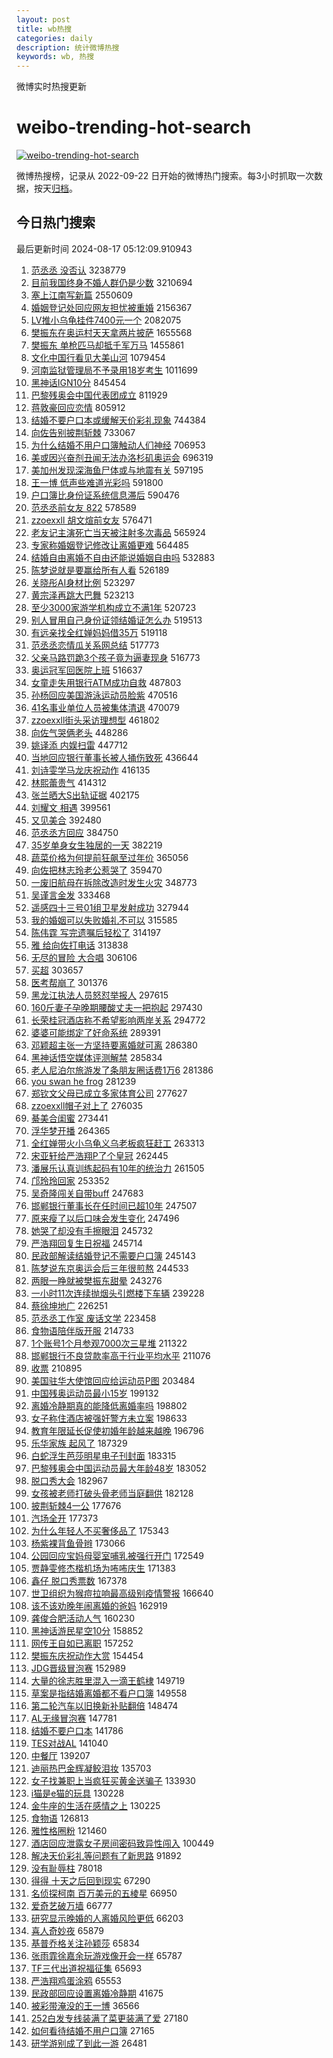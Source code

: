 ```yaml
---
layout: post
title: wb热搜
categories: daily
description: 统计微博热搜
keywords: wb, 热搜
---
```


微博实时热搜更新

# weibo-trending-hot-search

[![weibo-trending-hot-search](https://github.com/ameizi/weibo-trending-hot-search/actions/workflows/ci.yml/badge.svg)](https://github.com/ameizi/weibo-trending-hot-search/actions/workflows/ci.yml)

微博热搜榜，记录从 2022-09-22 日开始的微博热门搜索。每3小时抓取一次数据，按天[归档](./archives)。

## 今日热门搜索

<!-- BEGIN --> 
最后更新时间 2024-08-17 05:12:09.910943 
1. [范丞丞 没否认](https://s.weibo.com/weibo?q=%E8%8C%83%E4%B8%9E%E4%B8%9E%20%E6%B2%A1%E5%90%A6%E8%AE%A4&t=31&band_rank=1&Refer=top) 3238779
1. [目前我国终身不婚人群仍是少数](https://s.weibo.com/weibo?q=%23%E7%9B%AE%E5%89%8D%E6%88%91%E5%9B%BD%E7%BB%88%E8%BA%AB%E4%B8%8D%E5%A9%9A%E4%BA%BA%E7%BE%A4%E4%BB%8D%E6%98%AF%E5%B0%91%E6%95%B0%23&t=31&band_rank=2&Refer=top) 3210694
1. [塞上江南写新篇](https://s.weibo.com/weibo?q=%23%E5%A1%9E%E4%B8%8A%E6%B1%9F%E5%8D%97%E5%86%99%E6%96%B0%E7%AF%87%23&t=31&band_rank=3&Refer=top) 2550609
1. [婚姻登记处回应网友担忧被重婚](https://s.weibo.com/weibo?q=%23%E5%A9%9A%E5%A7%BB%E7%99%BB%E8%AE%B0%E5%A4%84%E5%9B%9E%E5%BA%94%E7%BD%91%E5%8F%8B%E6%8B%85%E5%BF%A7%E8%A2%AB%E9%87%8D%E5%A9%9A%23&t=31&band_rank=4&Refer=top) 2156367
1. [LV推小乌龟挂件7400元一个](https://s.weibo.com/weibo?q=%23LV%E6%8E%A8%E5%B0%8F%E4%B9%8C%E9%BE%9F%E6%8C%82%E4%BB%B67400%E5%85%83%E4%B8%80%E4%B8%AA%23&t=31&band_rank=1&Refer=top) 2082075
1. [樊振东在奥运村天天拿两片披萨](https://s.weibo.com/weibo?q=%23%E6%A8%8A%E6%8C%AF%E4%B8%9C%E5%9C%A8%E5%A5%A5%E8%BF%90%E6%9D%91%E5%A4%A9%E5%A4%A9%E6%8B%BF%E4%B8%A4%E7%89%87%E6%8A%AB%E8%90%A8%23&t=31&band_rank=2&Refer=top) 1655568
1. [樊振东 单枪匹马却抵千军万马](https://s.weibo.com/weibo?q=%E6%A8%8A%E6%8C%AF%E4%B8%9C%20%E5%8D%95%E6%9E%AA%E5%8C%B9%E9%A9%AC%E5%8D%B4%E6%8A%B5%E5%8D%83%E5%86%9B%E4%B8%87%E9%A9%AC&t=31&band_rank=5&Refer=top) 1455861
1. [文化中国行看见大美山河](https://s.weibo.com/weibo?q=%23%E6%96%87%E5%8C%96%E4%B8%AD%E5%9B%BD%E8%A1%8C%E7%9C%8B%E8%A7%81%E5%A4%A7%E7%BE%8E%E5%B1%B1%E6%B2%B3%23&t=31&band_rank=3&Refer=top) 1079454
1. [河南监狱管理局不予录用18岁考生](https://s.weibo.com/weibo?q=%23%E6%B2%B3%E5%8D%97%E7%9B%91%E7%8B%B1%E7%AE%A1%E7%90%86%E5%B1%80%E4%B8%8D%E4%BA%88%E5%BD%95%E7%94%A818%E5%B2%81%E8%80%83%E7%94%9F%23&t=31&band_rank=2&Refer=top) 1011699
1. [黑神话IGN10分](https://s.weibo.com/weibo?q=%23%E9%BB%91%E7%A5%9E%E8%AF%9DIGN10%E5%88%86%23&t=31&band_rank=4&Refer=top) 845454
1. [巴黎残奥会中国代表团成立](https://s.weibo.com/weibo?q=%23%E5%B7%B4%E9%BB%8E%E6%AE%8B%E5%A5%A5%E4%BC%9A%E4%B8%AD%E5%9B%BD%E4%BB%A3%E8%A1%A8%E5%9B%A2%E6%88%90%E7%AB%8B%23&t=31&band_rank=6&Refer=top) 811929
1. [蒋敦豪回应恋情](https://s.weibo.com/weibo?q=%23%E8%92%8B%E6%95%A6%E8%B1%AA%E5%9B%9E%E5%BA%94%E6%81%8B%E6%83%85%23&t=31&band_rank=7&Refer=top) 805912
1. [结婚不要户口本或缓解天价彩礼现象](https://s.weibo.com/weibo?q=%23%E7%BB%93%E5%A9%9A%E4%B8%8D%E8%A6%81%E6%88%B7%E5%8F%A3%E6%9C%AC%E6%88%96%E7%BC%93%E8%A7%A3%E5%A4%A9%E4%BB%B7%E5%BD%A9%E7%A4%BC%E7%8E%B0%E8%B1%A1%23&t=31&band_rank=8&Refer=top) 744384
1. [向佐告别披荆斩棘](https://s.weibo.com/weibo?q=%E5%90%91%E4%BD%90%E5%91%8A%E5%88%AB%E6%8A%AB%E8%8D%86%E6%96%A9%E6%A3%98&t=31&band_rank=5&Refer=top) 733067
1. [为什么结婚不用户口簿触动人们神经](https://s.weibo.com/weibo?q=%23%E4%B8%BA%E4%BB%80%E4%B9%88%E7%BB%93%E5%A9%9A%E4%B8%8D%E7%94%A8%E6%88%B7%E5%8F%A3%E7%B0%BF%E8%A7%A6%E5%8A%A8%E4%BA%BA%E4%BB%AC%E7%A5%9E%E7%BB%8F%23&t=31&band_rank=6&Refer=top) 706953
1. [美或因兴奋剂丑闻无法办洛杉矶奥运会](https://s.weibo.com/weibo?q=%23%E7%BE%8E%E6%88%96%E5%9B%A0%E5%85%B4%E5%A5%8B%E5%89%82%E4%B8%91%E9%97%BB%E6%97%A0%E6%B3%95%E5%8A%9E%E6%B4%9B%E6%9D%89%E7%9F%B6%E5%A5%A5%E8%BF%90%E4%BC%9A%23&t=31&band_rank=9&Refer=top) 696319
1. [美加州发现深海鱼尸体或与地震有关](https://s.weibo.com/weibo?q=%23%E7%BE%8E%E5%8A%A0%E5%B7%9E%E5%8F%91%E7%8E%B0%E6%B7%B1%E6%B5%B7%E9%B1%BC%E5%B0%B8%E4%BD%93%E6%88%96%E4%B8%8E%E5%9C%B0%E9%9C%87%E6%9C%89%E5%85%B3%23&t=31&band_rank=7&Refer=top) 597195
1. [王一博 低声些难道光彩吗](https://s.weibo.com/weibo?q=%E7%8E%8B%E4%B8%80%E5%8D%9A%20%E4%BD%8E%E5%A3%B0%E4%BA%9B%E9%9A%BE%E9%81%93%E5%85%89%E5%BD%A9%E5%90%97&t=31&band_rank=10&Refer=top) 591800
1. [户口簿比身份证系统信息滞后](https://s.weibo.com/weibo?q=%23%E6%88%B7%E5%8F%A3%E7%B0%BF%E6%AF%94%E8%BA%AB%E4%BB%BD%E8%AF%81%E7%B3%BB%E7%BB%9F%E4%BF%A1%E6%81%AF%E6%BB%9E%E5%90%8E%23&t=31&band_rank=11&Refer=top) 590476
1. [范丞丞前女友 822](https://s.weibo.com/weibo?q=%E8%8C%83%E4%B8%9E%E4%B8%9E%E5%89%8D%E5%A5%B3%E5%8F%8B%20822&t=31&band_rank=12&Refer=top) 578589
1. [zzoexxll 胡文煊前女友](https://s.weibo.com/weibo?q=zzoexxll%20%E8%83%A1%E6%96%87%E7%85%8A%E5%89%8D%E5%A5%B3%E5%8F%8B&t=31&band_rank=13&Refer=top) 576471
1. [老友记主演死亡当天被注射多次毒品](https://s.weibo.com/weibo?q=%23%E8%80%81%E5%8F%8B%E8%AE%B0%E4%B8%BB%E6%BC%94%E6%AD%BB%E4%BA%A1%E5%BD%93%E5%A4%A9%E8%A2%AB%E6%B3%A8%E5%B0%84%E5%A4%9A%E6%AC%A1%E6%AF%92%E5%93%81%23&t=31&band_rank=14&Refer=top) 565924
1. [专家称婚姻登记修改让离婚更难](https://s.weibo.com/weibo?q=%23%E4%B8%93%E5%AE%B6%E7%A7%B0%E5%A9%9A%E5%A7%BB%E7%99%BB%E8%AE%B0%E4%BF%AE%E6%94%B9%E8%AE%A9%E7%A6%BB%E5%A9%9A%E6%9B%B4%E9%9A%BE%23&t=31&band_rank=15&Refer=top) 564485
1. [结婚自由离婚不自由还能说婚姻自由吗](https://s.weibo.com/weibo?q=%23%E7%BB%93%E5%A9%9A%E8%87%AA%E7%94%B1%E7%A6%BB%E5%A9%9A%E4%B8%8D%E8%87%AA%E7%94%B1%E8%BF%98%E8%83%BD%E8%AF%B4%E5%A9%9A%E5%A7%BB%E8%87%AA%E7%94%B1%E5%90%97%23&t=31&band_rank=9&Refer=top) 532883
1. [陈梦说就是要赢给所有人看](https://s.weibo.com/weibo?q=%23%E9%99%88%E6%A2%A6%E8%AF%B4%E5%B0%B1%E6%98%AF%E8%A6%81%E8%B5%A2%E7%BB%99%E6%89%80%E6%9C%89%E4%BA%BA%E7%9C%8B%23&t=31&band_rank=24&Refer=top) 526189
1. [关晓彤AI身材比例](https://s.weibo.com/weibo?q=%23%E5%85%B3%E6%99%93%E5%BD%A4AI%E8%BA%AB%E6%9D%90%E6%AF%94%E4%BE%8B%23&t=31&band_rank=7&Refer=top) 523297
1. [黄宗泽再跳大巴舞](https://s.weibo.com/weibo?q=%E9%BB%84%E5%AE%97%E6%B3%BD%E5%86%8D%E8%B7%B3%E5%A4%A7%E5%B7%B4%E8%88%9E&t=31&band_rank=8&Refer=top) 523213
1. [至少3000家游学机构成立不满1年](https://s.weibo.com/weibo?q=%23%E8%87%B3%E5%B0%913000%E5%AE%B6%E6%B8%B8%E5%AD%A6%E6%9C%BA%E6%9E%84%E6%88%90%E7%AB%8B%E4%B8%8D%E6%BB%A11%E5%B9%B4%23&t=31&band_rank=10&Refer=top) 520723
1. [别人冒用自己身份证领结婚证怎么办](https://s.weibo.com/weibo?q=%23%E5%88%AB%E4%BA%BA%E5%86%92%E7%94%A8%E8%87%AA%E5%B7%B1%E8%BA%AB%E4%BB%BD%E8%AF%81%E9%A2%86%E7%BB%93%E5%A9%9A%E8%AF%81%E6%80%8E%E4%B9%88%E5%8A%9E%23&t=31&band_rank=10&Refer=top) 519513
1. [有远亲找全红婵妈妈借35万](https://s.weibo.com/weibo?q=%23%E6%9C%89%E8%BF%9C%E4%BA%B2%E6%89%BE%E5%85%A8%E7%BA%A2%E5%A9%B5%E5%A6%88%E5%A6%88%E5%80%9F35%E4%B8%87%23&t=31&band_rank=12&Refer=top) 519118
1. [范丞丞恋情瓜关系网总结](https://s.weibo.com/weibo?q=%E8%8C%83%E4%B8%9E%E4%B8%9E%E6%81%8B%E6%83%85%E7%93%9C%E5%85%B3%E7%B3%BB%E7%BD%91%E6%80%BB%E7%BB%93&t=31&band_rank=14&Refer=top) 517773
1. [父亲马路罚跪3个孩子竟为逼妻现身](https://s.weibo.com/weibo?q=%23%E7%88%B6%E4%BA%B2%E9%A9%AC%E8%B7%AF%E7%BD%9A%E8%B7%AA3%E4%B8%AA%E5%AD%A9%E5%AD%90%E7%AB%9F%E4%B8%BA%E9%80%BC%E5%A6%BB%E7%8E%B0%E8%BA%AB%23&t=31&band_rank=14&Refer=top) 516773
1. [奥运冠军回医院上班](https://s.weibo.com/weibo?q=%E5%A5%A5%E8%BF%90%E5%86%A0%E5%86%9B%E5%9B%9E%E5%8C%BB%E9%99%A2%E4%B8%8A%E7%8F%AD&t=31&band_rank=31&Refer=top) 516637
1. [女童走失用银行ATM成功自救](https://s.weibo.com/weibo?q=%23%E5%A5%B3%E7%AB%A5%E8%B5%B0%E5%A4%B1%E7%94%A8%E9%93%B6%E8%A1%8CATM%E6%88%90%E5%8A%9F%E8%87%AA%E6%95%91%23&t=31&band_rank=8&Refer=top) 487803
1. [孙杨回应美国游泳运动员脸紫](https://s.weibo.com/weibo?q=%23%E5%AD%99%E6%9D%A8%E5%9B%9E%E5%BA%94%E7%BE%8E%E5%9B%BD%E6%B8%B8%E6%B3%B3%E8%BF%90%E5%8A%A8%E5%91%98%E8%84%B8%E7%B4%AB%23&t=31&band_rank=19&Refer=top) 470516
1. [41名事业单位人员被集体清退](https://s.weibo.com/weibo?q=%2341%E5%90%8D%E4%BA%8B%E4%B8%9A%E5%8D%95%E4%BD%8D%E4%BA%BA%E5%91%98%E8%A2%AB%E9%9B%86%E4%BD%93%E6%B8%85%E9%80%80%23&t=31&band_rank=17&Refer=top) 470079
1. [zzoexxll街头采访理想型](https://s.weibo.com/weibo?q=%23zzoexxll%E8%A1%97%E5%A4%B4%E9%87%87%E8%AE%BF%E7%90%86%E6%83%B3%E5%9E%8B%23&t=31&band_rank=11&Refer=top) 461802
1. [向佐气哭俩老头](https://s.weibo.com/weibo?q=%E5%90%91%E4%BD%90%E6%B0%94%E5%93%AD%E4%BF%A9%E8%80%81%E5%A4%B4&t=31&band_rank=12&Refer=top) 448286
1. [姚译添 内娱扫雷](https://s.weibo.com/weibo?q=%E5%A7%9A%E8%AF%91%E6%B7%BB%20%E5%86%85%E5%A8%B1%E6%89%AB%E9%9B%B7&t=31&band_rank=13&Refer=top) 447712
1. [当地回应银行董事长被人捅伤致死](https://s.weibo.com/weibo?q=%23%E5%BD%93%E5%9C%B0%E5%9B%9E%E5%BA%94%E9%93%B6%E8%A1%8C%E8%91%A3%E4%BA%8B%E9%95%BF%E8%A2%AB%E4%BA%BA%E6%8D%85%E4%BC%A4%E8%87%B4%E6%AD%BB%23&t=31&band_rank=16&Refer=top) 436644
1. [刘诗雯学马龙庆祝动作](https://s.weibo.com/weibo?q=%E5%88%98%E8%AF%97%E9%9B%AF%E5%AD%A6%E9%A9%AC%E9%BE%99%E5%BA%86%E7%A5%9D%E5%8A%A8%E4%BD%9C&t=31&band_rank=19&Refer=top) 416135
1. [林熙蕾贵气](https://s.weibo.com/weibo?q=%23%E6%9E%97%E7%86%99%E8%95%BE%E8%B4%B5%E6%B0%94%23&t=31&band_rank=20&Refer=top) 414312
1. [张兰晒大S出轨证据](https://s.weibo.com/weibo?q=%E5%BC%A0%E5%85%B0%E6%99%92%E5%A4%A7S%E5%87%BA%E8%BD%A8%E8%AF%81%E6%8D%AE&t=31&band_rank=21&Refer=top) 402175
1. [刘耀文 相遇](https://s.weibo.com/weibo?q=%E5%88%98%E8%80%80%E6%96%87%20%E7%9B%B8%E9%81%87&t=31&band_rank=23&Refer=top) 399561
1. [又见美合](https://s.weibo.com/weibo?q=%E5%8F%88%E8%A7%81%E7%BE%8E%E5%90%88&t=31&band_rank=17&Refer=top) 392480
1. [范丞丞方回应](https://s.weibo.com/weibo?q=%23%E8%8C%83%E4%B8%9E%E4%B8%9E%E6%96%B9%E5%9B%9E%E5%BA%94%23&t=31&band_rank=24&Refer=top) 384750
1. [35岁单身女生独居的一天](https://s.weibo.com/weibo?q=%2335%E5%B2%81%E5%8D%95%E8%BA%AB%E5%A5%B3%E7%94%9F%E7%8B%AC%E5%B1%85%E7%9A%84%E4%B8%80%E5%A4%A9%23&t=31&band_rank=27&Refer=top) 382219
1. [蔬菜价格为何提前狂飙至过年价](https://s.weibo.com/weibo?q=%23%E8%94%AC%E8%8F%9C%E4%BB%B7%E6%A0%BC%E4%B8%BA%E4%BD%95%E6%8F%90%E5%89%8D%E7%8B%82%E9%A3%99%E8%87%B3%E8%BF%87%E5%B9%B4%E4%BB%B7%23&t=31&band_rank=15&Refer=top) 365056
1. [向佐把林志玲老公惹哭了](https://s.weibo.com/weibo?q=%E5%90%91%E4%BD%90%E6%8A%8A%E6%9E%97%E5%BF%97%E7%8E%B2%E8%80%81%E5%85%AC%E6%83%B9%E5%93%AD%E4%BA%86&t=31&band_rank=17&Refer=top) 359470
1. [一废旧航母在拆除改造时发生火灾](https://s.weibo.com/weibo?q=%23%E4%B8%80%E5%BA%9F%E6%97%A7%E8%88%AA%E6%AF%8D%E5%9C%A8%E6%8B%86%E9%99%A4%E6%94%B9%E9%80%A0%E6%97%B6%E5%8F%91%E7%94%9F%E7%81%AB%E7%81%BE%23&t=31&band_rank=29&Refer=top) 348773
1. [吴谨言金发](https://s.weibo.com/weibo?q=%23%E5%90%B4%E8%B0%A8%E8%A8%80%E9%87%91%E5%8F%91%23&t=31&band_rank=20&Refer=top) 333468
1. [遥感四十三号01组卫星发射成功](https://s.weibo.com/weibo?q=%23%E9%81%A5%E6%84%9F%E5%9B%9B%E5%8D%81%E4%B8%89%E5%8F%B701%E7%BB%84%E5%8D%AB%E6%98%9F%E5%8F%91%E5%B0%84%E6%88%90%E5%8A%9F%23&t=31&band_rank=43&Refer=top) 327944
1. [我的婚姻可以失败婚礼不可以](https://s.weibo.com/weibo?q=%E6%88%91%E7%9A%84%E5%A9%9A%E5%A7%BB%E5%8F%AF%E4%BB%A5%E5%A4%B1%E8%B4%A5%E5%A9%9A%E7%A4%BC%E4%B8%8D%E5%8F%AF%E4%BB%A5&t=31&band_rank=18&Refer=top) 315585
1. [陈伟霆 写完遗嘱后轻松了](https://s.weibo.com/weibo?q=%E9%99%88%E4%BC%9F%E9%9C%86%20%E5%86%99%E5%AE%8C%E9%81%97%E5%98%B1%E5%90%8E%E8%BD%BB%E6%9D%BE%E4%BA%86&t=31&band_rank=22&Refer=top) 314197
1. [雅 给向佐打电话](https://s.weibo.com/weibo?q=%E9%9B%85%20%E7%BB%99%E5%90%91%E4%BD%90%E6%89%93%E7%94%B5%E8%AF%9D&t=31&band_rank=30&Refer=top) 313838
1. [无尽的冒险 大合唱](https://s.weibo.com/weibo?q=%E6%97%A0%E5%B0%BD%E7%9A%84%E5%86%92%E9%99%A9%20%E5%A4%A7%E5%90%88%E5%94%B1&t=31&band_rank=31&Refer=top) 306106
1. [买超](https://s.weibo.com/weibo?q=%E4%B9%B0%E8%B6%85&t=31&band_rank=19&Refer=top) 303657
1. [医考帮崩了](https://s.weibo.com/weibo?q=%E5%8C%BB%E8%80%83%E5%B8%AE%E5%B4%A9%E4%BA%86&t=31&band_rank=32&Refer=top) 301376
1. [黑龙江执法人员怒怼举报人](https://s.weibo.com/weibo?q=%23%E9%BB%91%E9%BE%99%E6%B1%9F%E6%89%A7%E6%B3%95%E4%BA%BA%E5%91%98%E6%80%92%E6%80%BC%E4%B8%BE%E6%8A%A5%E4%BA%BA%23&t=31&band_rank=20&Refer=top) 297615
1. [160斤妻子孕晚期腰酸丈夫一把抱起](https://s.weibo.com/weibo?q=%23160%E6%96%A4%E5%A6%BB%E5%AD%90%E5%AD%95%E6%99%9A%E6%9C%9F%E8%85%B0%E9%85%B8%E4%B8%88%E5%A4%AB%E4%B8%80%E6%8A%8A%E6%8A%B1%E8%B5%B7%23&t=31&band_rank=21&Refer=top) 297430
1. [长荣桂冠酒店称不希望影响两岸关系](https://s.weibo.com/weibo?q=%23%E9%95%BF%E8%8D%A3%E6%A1%82%E5%86%A0%E9%85%92%E5%BA%97%E7%A7%B0%E4%B8%8D%E5%B8%8C%E6%9C%9B%E5%BD%B1%E5%93%8D%E4%B8%A4%E5%B2%B8%E5%85%B3%E7%B3%BB%23&t=31&band_rank=22&Refer=top) 294772
1. [婆婆可能绑定了好命系统](https://s.weibo.com/weibo?q=%E5%A9%86%E5%A9%86%E5%8F%AF%E8%83%BD%E7%BB%91%E5%AE%9A%E4%BA%86%E5%A5%BD%E5%91%BD%E7%B3%BB%E7%BB%9F&t=31&band_rank=24&Refer=top) 289391
1. [邓颖超主张一方坚持要离婚就可离](https://s.weibo.com/weibo?q=%23%E9%82%93%E9%A2%96%E8%B6%85%E4%B8%BB%E5%BC%A0%E4%B8%80%E6%96%B9%E5%9D%9A%E6%8C%81%E8%A6%81%E7%A6%BB%E5%A9%9A%E5%B0%B1%E5%8F%AF%E7%A6%BB%23&t=31&band_rank=33&Refer=top) 286380
1. [黑神话悟空媒体评测解禁](https://s.weibo.com/weibo?q=%23%E9%BB%91%E7%A5%9E%E8%AF%9D%E6%82%9F%E7%A9%BA%E5%AA%92%E4%BD%93%E8%AF%84%E6%B5%8B%E8%A7%A3%E7%A6%81%23&t=31&band_rank=34&Refer=top) 285834
1. [老人尼泊尔旅游发了条朋友圈话费1万6](https://s.weibo.com/weibo?q=%23%E8%80%81%E4%BA%BA%E5%B0%BC%E6%B3%8A%E5%B0%94%E6%97%85%E6%B8%B8%E5%8F%91%E4%BA%86%E6%9D%A1%E6%9C%8B%E5%8F%8B%E5%9C%88%E8%AF%9D%E8%B4%B91%E4%B8%876%23&t=31&band_rank=23&Refer=top) 281386
1. [you swan he frog](https://s.weibo.com/weibo?q=you%20swan%20he%20frog&t=31&band_rank=25&Refer=top) 281239
1. [郑钦文父母已成立多家体育公司](https://s.weibo.com/weibo?q=%23%E9%83%91%E9%92%A6%E6%96%87%E7%88%B6%E6%AF%8D%E5%B7%B2%E6%88%90%E7%AB%8B%E5%A4%9A%E5%AE%B6%E4%BD%93%E8%82%B2%E5%85%AC%E5%8F%B8%23&t=31&band_rank=26&Refer=top) 277627
1. [zzoexxll帽子对上了](https://s.weibo.com/weibo?q=%23zzoexxll%E5%B8%BD%E5%AD%90%E5%AF%B9%E4%B8%8A%E4%BA%86%23&t=31&band_rank=25&Refer=top) 276035
1. [綦美合闺蜜](https://s.weibo.com/weibo?q=%E7%B6%A6%E7%BE%8E%E5%90%88%E9%97%BA%E8%9C%9C&t=31&band_rank=26&Refer=top) 273441
1. [浮华梦开播](https://s.weibo.com/weibo?q=%E6%B5%AE%E5%8D%8E%E6%A2%A6%E5%BC%80%E6%92%AD&t=31&band_rank=27&Refer=top) 264365
1. [全红婵带火小乌龟义乌老板疯狂赶工](https://s.weibo.com/weibo?q=%23%E5%85%A8%E7%BA%A2%E5%A9%B5%E5%B8%A6%E7%81%AB%E5%B0%8F%E4%B9%8C%E9%BE%9F%E4%B9%89%E4%B9%8C%E8%80%81%E6%9D%BF%E7%96%AF%E7%8B%82%E8%B5%B6%E5%B7%A5%23&t=31&band_rank=37&Refer=top) 263313
1. [宋亚轩给严浩翔P了个皇冠](https://s.weibo.com/weibo?q=%23%E5%AE%8B%E4%BA%9A%E8%BD%A9%E7%BB%99%E4%B8%A5%E6%B5%A9%E7%BF%94P%E4%BA%86%E4%B8%AA%E7%9A%87%E5%86%A0%23&t=31&band_rank=28&Refer=top) 262445
1. [潘展乐认真训练起码有10年的统治力](https://s.weibo.com/weibo?q=%23%E6%BD%98%E5%B1%95%E4%B9%90%E8%AE%A4%E7%9C%9F%E8%AE%AD%E7%BB%83%E8%B5%B7%E7%A0%81%E6%9C%8910%E5%B9%B4%E7%9A%84%E7%BB%9F%E6%B2%BB%E5%8A%9B%23&t=31&band_rank=29&Refer=top) 261505
1. [邝玲玲回家](https://s.weibo.com/weibo?q=%E9%82%9D%E7%8E%B2%E7%8E%B2%E5%9B%9E%E5%AE%B6&t=31&band_rank=28&Refer=top) 253352
1. [吴奇隆闯关自带buff](https://s.weibo.com/weibo?q=%23%E5%90%B4%E5%A5%87%E9%9A%86%E9%97%AF%E5%85%B3%E8%87%AA%E5%B8%A6buff%23&t=31&band_rank=30&Refer=top) 247683
1. [邯郸银行董事长在任时间已超10年](https://s.weibo.com/weibo?q=%23%E9%82%AF%E9%83%B8%E9%93%B6%E8%A1%8C%E8%91%A3%E4%BA%8B%E9%95%BF%E5%9C%A8%E4%BB%BB%E6%97%B6%E9%97%B4%E5%B7%B2%E8%B6%8510%E5%B9%B4%23&t=31&band_rank=31&Refer=top) 247507
1. [原来瘦了以后口味会发生变化](https://s.weibo.com/weibo?q=%23%E5%8E%9F%E6%9D%A5%E7%98%A6%E4%BA%86%E4%BB%A5%E5%90%8E%E5%8F%A3%E5%91%B3%E4%BC%9A%E5%8F%91%E7%94%9F%E5%8F%98%E5%8C%96%23&t=31&band_rank=32&Refer=top) 247496
1. [她哭了却没有手擦眼泪](https://s.weibo.com/weibo?q=%E5%A5%B9%E5%93%AD%E4%BA%86%E5%8D%B4%E6%B2%A1%E6%9C%89%E6%89%8B%E6%93%A6%E7%9C%BC%E6%B3%AA&t=31&band_rank=29&Refer=top) 245732
1. [严浩翔回复生日祝福](https://s.weibo.com/weibo?q=%23%E4%B8%A5%E6%B5%A9%E7%BF%94%E5%9B%9E%E5%A4%8D%E7%94%9F%E6%97%A5%E7%A5%9D%E7%A6%8F%23&t=31&band_rank=30&Refer=top) 245714
1. [民政部解读结婚登记不需要户口簿](https://s.weibo.com/weibo?q=%23%E6%B0%91%E6%94%BF%E9%83%A8%E8%A7%A3%E8%AF%BB%E7%BB%93%E5%A9%9A%E7%99%BB%E8%AE%B0%E4%B8%8D%E9%9C%80%E8%A6%81%E6%88%B7%E5%8F%A3%E7%B0%BF%23&t=31&band_rank=5&Refer=top) 245143
1. [陈梦说东京奥运会后三年很煎熬](https://s.weibo.com/weibo?q=%23%E9%99%88%E6%A2%A6%E8%AF%B4%E4%B8%9C%E4%BA%AC%E5%A5%A5%E8%BF%90%E4%BC%9A%E5%90%8E%E4%B8%89%E5%B9%B4%E5%BE%88%E7%85%8E%E7%86%AC%23&t=31&band_rank=36&Refer=top) 244533
1. [两眼一睁就被樊振东甜晕](https://s.weibo.com/weibo?q=%23%E4%B8%A4%E7%9C%BC%E4%B8%80%E7%9D%81%E5%B0%B1%E8%A2%AB%E6%A8%8A%E6%8C%AF%E4%B8%9C%E7%94%9C%E6%99%95%23&t=31&band_rank=33&Refer=top) 243276
1. [一小时11次连续抛烟头引燃楼下车辆](https://s.weibo.com/weibo?q=%23%E4%B8%80%E5%B0%8F%E6%97%B611%E6%AC%A1%E8%BF%9E%E7%BB%AD%E6%8A%9B%E7%83%9F%E5%A4%B4%E5%BC%95%E7%87%83%E6%A5%BC%E4%B8%8B%E8%BD%A6%E8%BE%86%23&t=31&band_rank=32&Refer=top) 239228
1. [蔡徐坤地广](https://s.weibo.com/weibo?q=%E8%94%A1%E5%BE%90%E5%9D%A4%E5%9C%B0%E5%B9%BF&t=31&band_rank=33&Refer=top) 226251
1. [范丞丞工作室 废话文学](https://s.weibo.com/weibo?q=%E8%8C%83%E4%B8%9E%E4%B8%9E%E5%B7%A5%E4%BD%9C%E5%AE%A4%20%E5%BA%9F%E8%AF%9D%E6%96%87%E5%AD%A6&t=31&band_rank=34&Refer=top) 223458
1. [食物语陪伴版开服](https://s.weibo.com/weibo?q=%E9%A3%9F%E7%89%A9%E8%AF%AD%E9%99%AA%E4%BC%B4%E7%89%88%E5%BC%80%E6%9C%8D&t=31&band_rank=34&Refer=top) 214733
1. [1个账号1个月参观7000次三星堆](https://s.weibo.com/weibo?q=%231%E4%B8%AA%E8%B4%A6%E5%8F%B71%E4%B8%AA%E6%9C%88%E5%8F%82%E8%A7%827000%E6%AC%A1%E4%B8%89%E6%98%9F%E5%A0%86%23&t=31&band_rank=35&Refer=top) 211322
1. [邯郸银行不良贷款率高于行业平均水平](https://s.weibo.com/weibo?q=%23%E9%82%AF%E9%83%B8%E9%93%B6%E8%A1%8C%E4%B8%8D%E8%89%AF%E8%B4%B7%E6%AC%BE%E7%8E%87%E9%AB%98%E4%BA%8E%E8%A1%8C%E4%B8%9A%E5%B9%B3%E5%9D%87%E6%B0%B4%E5%B9%B3%23&t=31&band_rank=35&Refer=top) 211076
1. [收票](https://s.weibo.com/weibo?q=%E6%94%B6%E7%A5%A8&t=31&band_rank=36&Refer=top) 210895
1. [美国驻华大使馆回应给运动员P图](https://s.weibo.com/weibo?q=%23%E7%BE%8E%E5%9B%BD%E9%A9%BB%E5%8D%8E%E5%A4%A7%E4%BD%BF%E9%A6%86%E5%9B%9E%E5%BA%94%E7%BB%99%E8%BF%90%E5%8A%A8%E5%91%98P%E5%9B%BE%23&t=31&band_rank=36&Refer=top) 203484
1. [中国残奥运动员最小15岁](https://s.weibo.com/weibo?q=%23%E4%B8%AD%E5%9B%BD%E6%AE%8B%E5%A5%A5%E8%BF%90%E5%8A%A8%E5%91%98%E6%9C%80%E5%B0%8F15%E5%B2%81%23&t=31&band_rank=38&Refer=top) 199132
1. [离婚冷静期真的能降低离婚率吗](https://s.weibo.com/weibo?q=%23%E7%A6%BB%E5%A9%9A%E5%86%B7%E9%9D%99%E6%9C%9F%E7%9C%9F%E7%9A%84%E8%83%BD%E9%99%8D%E4%BD%8E%E7%A6%BB%E5%A9%9A%E7%8E%87%E5%90%97%23&t=31&band_rank=37&Refer=top) 198802
1. [女子称住酒店被强奸警方未立案](https://s.weibo.com/weibo?q=%23%E5%A5%B3%E5%AD%90%E7%A7%B0%E4%BD%8F%E9%85%92%E5%BA%97%E8%A2%AB%E5%BC%BA%E5%A5%B8%E8%AD%A6%E6%96%B9%E6%9C%AA%E7%AB%8B%E6%A1%88%23&t=31&band_rank=38&Refer=top) 198633
1. [教育年限延长促使初婚年龄越来越晚](https://s.weibo.com/weibo?q=%23%E6%95%99%E8%82%B2%E5%B9%B4%E9%99%90%E5%BB%B6%E9%95%BF%E4%BF%83%E4%BD%BF%E5%88%9D%E5%A9%9A%E5%B9%B4%E9%BE%84%E8%B6%8A%E6%9D%A5%E8%B6%8A%E6%99%9A%23&t=31&band_rank=39&Refer=top) 196796
1. [乐华家族 起风了](https://s.weibo.com/weibo?q=%E4%B9%90%E5%8D%8E%E5%AE%B6%E6%97%8F%20%E8%B5%B7%E9%A3%8E%E4%BA%86&t=31&band_rank=40&Refer=top) 187329
1. [白蛇浮生芭莎明星电子刊封面](https://s.weibo.com/weibo?q=%23%E7%99%BD%E8%9B%87%E6%B5%AE%E7%94%9F%E8%8A%AD%E8%8E%8E%E6%98%8E%E6%98%9F%E7%94%B5%E5%AD%90%E5%88%8A%E5%B0%81%E9%9D%A2%23&t=31&band_rank=41&Refer=top) 183315
1. [巴黎残奥会中国运动员最大年龄48岁](https://s.weibo.com/weibo?q=%23%E5%B7%B4%E9%BB%8E%E6%AE%8B%E5%A5%A5%E4%BC%9A%E4%B8%AD%E5%9B%BD%E8%BF%90%E5%8A%A8%E5%91%98%E6%9C%80%E5%A4%A7%E5%B9%B4%E9%BE%8448%E5%B2%81%23&t=31&band_rank=42&Refer=top) 183052
1. [脱口秀大会](https://s.weibo.com/weibo?q=%E8%84%B1%E5%8F%A3%E7%A7%80%E5%A4%A7%E4%BC%9A&t=31&band_rank=40&Refer=top) 182967
1. [女孩被老师打破头骨老师当庭翻供](https://s.weibo.com/weibo?q=%23%E5%A5%B3%E5%AD%A9%E8%A2%AB%E8%80%81%E5%B8%88%E6%89%93%E7%A0%B4%E5%A4%B4%E9%AA%A8%E8%80%81%E5%B8%88%E5%BD%93%E5%BA%AD%E7%BF%BB%E4%BE%9B%23&t=31&band_rank=41&Refer=top) 182128
1. [披荆斩棘4一公](https://s.weibo.com/weibo?q=%23%E6%8A%AB%E8%8D%86%E6%96%A9%E6%A3%984%E4%B8%80%E5%85%AC%23&t=31&band_rank=44&Refer=top) 177676
1. [汽场全开](https://s.weibo.com/weibo?q=%E6%B1%BD%E5%9C%BA%E5%85%A8%E5%BC%80&t=31&band_rank=42&Refer=top) 177373
1. [为什么年轻人不买奢侈品了](https://s.weibo.com/weibo?q=%23%E4%B8%BA%E4%BB%80%E4%B9%88%E5%B9%B4%E8%BD%BB%E4%BA%BA%E4%B8%8D%E4%B9%B0%E5%A5%A2%E4%BE%88%E5%93%81%E4%BA%86%23&t=31&band_rank=43&Refer=top) 175343
1. [杨紫裸背鱼骨辫](https://s.weibo.com/weibo?q=%23%E6%9D%A8%E7%B4%AB%E8%A3%B8%E8%83%8C%E9%B1%BC%E9%AA%A8%E8%BE%AB%23&t=31&band_rank=45&Refer=top) 173066
1. [公园回应宝妈母婴室哺乳被强行开门](https://s.weibo.com/weibo?q=%23%E5%85%AC%E5%9B%AD%E5%9B%9E%E5%BA%94%E5%AE%9D%E5%A6%88%E6%AF%8D%E5%A9%B4%E5%AE%A4%E5%93%BA%E4%B9%B3%E8%A2%AB%E5%BC%BA%E8%A1%8C%E5%BC%80%E9%97%A8%23&t=31&band_rank=44&Refer=top) 172549
1. [贾静雯修杰楷机场为咘咘庆生](https://s.weibo.com/weibo?q=%23%E8%B4%BE%E9%9D%99%E9%9B%AF%E4%BF%AE%E6%9D%B0%E6%A5%B7%E6%9C%BA%E5%9C%BA%E4%B8%BA%E5%92%98%E5%92%98%E5%BA%86%E7%94%9F%23&t=31&band_rank=46&Refer=top) 171383
1. [鑫仔 脱口秀票数](https://s.weibo.com/weibo?q=%E9%91%AB%E4%BB%94%20%E8%84%B1%E5%8F%A3%E7%A7%80%E7%A5%A8%E6%95%B0&t=31&band_rank=47&Refer=top) 167378
1. [世卫组织为猴痘拉响最高级别疫情警报](https://s.weibo.com/weibo?q=%E4%B8%96%E5%8D%AB%E7%BB%84%E7%BB%87%E4%B8%BA%E7%8C%B4%E7%97%98%E6%8B%89%E5%93%8D%E6%9C%80%E9%AB%98%E7%BA%A7%E5%88%AB%E7%96%AB%E6%83%85%E8%AD%A6%E6%8A%A5&t=31&band_rank=48&Refer=top) 166640
1. [该不该劝晚年闹离婚的爸妈](https://s.weibo.com/weibo?q=%23%E8%AF%A5%E4%B8%8D%E8%AF%A5%E5%8A%9D%E6%99%9A%E5%B9%B4%E9%97%B9%E7%A6%BB%E5%A9%9A%E7%9A%84%E7%88%B8%E5%A6%88%23&t=31&band_rank=49&Refer=top) 162919
1. [龚俊合肥活动人气](https://s.weibo.com/weibo?q=%23%E9%BE%9A%E4%BF%8A%E5%90%88%E8%82%A5%E6%B4%BB%E5%8A%A8%E4%BA%BA%E6%B0%94%23&t=31&band_rank=50&Refer=top) 160230
1. [黑神话游民星空10分](https://s.weibo.com/weibo?q=%E9%BB%91%E7%A5%9E%E8%AF%9D%E6%B8%B8%E6%B0%91%E6%98%9F%E7%A9%BA10%E5%88%86&t=31&band_rank=45&Refer=top) 158852
1. [网传王自如已离职](https://s.weibo.com/weibo?q=%23%E7%BD%91%E4%BC%A0%E7%8E%8B%E8%87%AA%E5%A6%82%E5%B7%B2%E7%A6%BB%E8%81%8C%23&t=31&band_rank=40&Refer=top) 157252
1. [樊振东庆祝动作大赏](https://s.weibo.com/weibo?q=%23%E6%A8%8A%E6%8C%AF%E4%B8%9C%E5%BA%86%E7%A5%9D%E5%8A%A8%E4%BD%9C%E5%A4%A7%E8%B5%8F%23&t=31&band_rank=41&Refer=top) 154454
1. [JDG晋级冒泡赛](https://s.weibo.com/weibo?q=%23JDG%E6%99%8B%E7%BA%A7%E5%86%92%E6%B3%A1%E8%B5%9B%23&t=31&band_rank=47&Refer=top) 152989
1. [大量的徐志胜里混入一滴王鹤棣](https://s.weibo.com/weibo?q=%E5%A4%A7%E9%87%8F%E7%9A%84%E5%BE%90%E5%BF%97%E8%83%9C%E9%87%8C%E6%B7%B7%E5%85%A5%E4%B8%80%E6%BB%B4%E7%8E%8B%E9%B9%A4%E6%A3%A3&t=31&band_rank=8&Refer=top) 149719
1. [草案是指结婚离婚都不看户口簿](https://s.weibo.com/weibo?q=%23%E8%8D%89%E6%A1%88%E6%98%AF%E6%8C%87%E7%BB%93%E5%A9%9A%E7%A6%BB%E5%A9%9A%E9%83%BD%E4%B8%8D%E7%9C%8B%E6%88%B7%E5%8F%A3%E7%B0%BF%23&t=31&band_rank=10&Refer=top) 149558
1. [第二轮汽车以旧换新补贴翻倍](https://s.weibo.com/weibo?q=%23%E7%AC%AC%E4%BA%8C%E8%BD%AE%E6%B1%BD%E8%BD%A6%E4%BB%A5%E6%97%A7%E6%8D%A2%E6%96%B0%E8%A1%A5%E8%B4%B4%E7%BF%BB%E5%80%8D%23&t=31&band_rank=48&Refer=top) 148474
1. [AL无缘冒泡赛](https://s.weibo.com/weibo?q=%23AL%E6%97%A0%E7%BC%98%E5%86%92%E6%B3%A1%E8%B5%9B%23&t=31&band_rank=49&Refer=top) 147781
1. [结婚不要户口本](https://s.weibo.com/weibo?q=%E7%BB%93%E5%A9%9A%E4%B8%8D%E8%A6%81%E6%88%B7%E5%8F%A3%E6%9C%AC&t=31&band_rank=44&Refer=top) 141786
1. [TES对战AL](https://s.weibo.com/weibo?q=%23TES%E5%AF%B9%E6%88%98AL%23&t=31&band_rank=45&Refer=top) 141040
1. [中餐厅](https://s.weibo.com/weibo?q=%E4%B8%AD%E9%A4%90%E5%8E%85&t=31&band_rank=50&Refer=top) 139207
1. [迪丽热巴金辉凝鲛泪妆](https://s.weibo.com/weibo?q=%23%E8%BF%AA%E4%B8%BD%E7%83%AD%E5%B7%B4%E9%87%91%E8%BE%89%E5%87%9D%E9%B2%9B%E6%B3%AA%E5%A6%86%23&t=31&band_rank=46&Refer=top) 135703
1. [女子找兼职上当疯狂买黄金送骗子](https://s.weibo.com/weibo?q=%23%E5%A5%B3%E5%AD%90%E6%89%BE%E5%85%BC%E8%81%8C%E4%B8%8A%E5%BD%93%E7%96%AF%E7%8B%82%E4%B9%B0%E9%BB%84%E9%87%91%E9%80%81%E9%AA%97%E5%AD%90%23&t=31&band_rank=47&Refer=top) 133930
1. [i猫是e猫的玩具](https://s.weibo.com/weibo?q=i%E7%8C%AB%E6%98%AFe%E7%8C%AB%E7%9A%84%E7%8E%A9%E5%85%B7&t=31&band_rank=49&Refer=top) 130228
1. [金牛座的生活在感情之上](https://s.weibo.com/weibo?q=%23%E9%87%91%E7%89%9B%E5%BA%A7%E7%9A%84%E7%94%9F%E6%B4%BB%E5%9C%A8%E6%84%9F%E6%83%85%E4%B9%8B%E4%B8%8A%23&t=31&band_rank=50&Refer=top) 130225
1. [食物语](https://s.weibo.com/weibo?q=%E9%A3%9F%E7%89%A9%E8%AF%AD&t=31&band_rank=16&Refer=top) 126813
1. [雅性格圈粉](https://s.weibo.com/weibo?q=%E9%9B%85%E6%80%A7%E6%A0%BC%E5%9C%88%E7%B2%89&t=31&band_rank=19&Refer=top) 121460
1. [酒店回应泄露女子房间密码致异性闯入](https://s.weibo.com/weibo?q=%23%E9%85%92%E5%BA%97%E5%9B%9E%E5%BA%94%E6%B3%84%E9%9C%B2%E5%A5%B3%E5%AD%90%E6%88%BF%E9%97%B4%E5%AF%86%E7%A0%81%E8%87%B4%E5%BC%82%E6%80%A7%E9%97%AF%E5%85%A5%23&t=31&band_rank=24&Refer=top) 100449
1. [解决天价彩礼等问题有了新思路](https://s.weibo.com/weibo?q=%23%E8%A7%A3%E5%86%B3%E5%A4%A9%E4%BB%B7%E5%BD%A9%E7%A4%BC%E7%AD%89%E9%97%AE%E9%A2%98%E6%9C%89%E4%BA%86%E6%96%B0%E6%80%9D%E8%B7%AF%23&t=31&band_rank=27&Refer=top) 91892
1. [没有耻辱柱](https://s.weibo.com/weibo?q=%E6%B2%A1%E6%9C%89%E8%80%BB%E8%BE%B1%E6%9F%B1&t=31&band_rank=30&Refer=top) 78018
1. [得得 十天之后回到现实](https://s.weibo.com/weibo?q=%E5%BE%97%E5%BE%97%20%E5%8D%81%E5%A4%A9%E4%B9%8B%E5%90%8E%E5%9B%9E%E5%88%B0%E7%8E%B0%E5%AE%9E&t=31&band_rank=35&Refer=top) 67290
1. [名侦探柯南 百万美元的五棱星](https://s.weibo.com/weibo?q=%E5%90%8D%E4%BE%A6%E6%8E%A2%E6%9F%AF%E5%8D%97%20%E7%99%BE%E4%B8%87%E7%BE%8E%E5%85%83%E7%9A%84%E4%BA%94%E6%A3%B1%E6%98%9F&t=31&band_rank=36&Refer=top) 66950
1. [爱奇艺破万墙](https://s.weibo.com/weibo?q=%23%E7%88%B1%E5%A5%87%E8%89%BA%E7%A0%B4%E4%B8%87%E5%A2%99%23&t=31&band_rank=43&Refer=top) 66777
1. [研究显示晚婚的人离婚风险更低](https://s.weibo.com/weibo?q=%23%E7%A0%94%E7%A9%B6%E6%98%BE%E7%A4%BA%E6%99%9A%E5%A9%9A%E7%9A%84%E4%BA%BA%E7%A6%BB%E5%A9%9A%E9%A3%8E%E9%99%A9%E6%9B%B4%E4%BD%8E%23&t=31&band_rank=39&Refer=top) 66203
1. [喜人奇妙夜](https://s.weibo.com/weibo?q=%E5%96%9C%E4%BA%BA%E5%A5%87%E5%A6%99%E5%A4%9C&t=31&band_rank=44&Refer=top) 65879
1. [基普乔格关注孙颖莎](https://s.weibo.com/weibo?q=%23%E5%9F%BA%E6%99%AE%E4%B9%94%E6%A0%BC%E5%85%B3%E6%B3%A8%E5%AD%99%E9%A2%96%E8%8E%8E%23&t=31&band_rank=45&Refer=top) 65834
1. [张雨霏徐嘉余玩游戏像开会一样](https://s.weibo.com/weibo?q=%E5%BC%A0%E9%9B%A8%E9%9C%8F%E5%BE%90%E5%98%89%E4%BD%99%E7%8E%A9%E6%B8%B8%E6%88%8F%E5%83%8F%E5%BC%80%E4%BC%9A%E4%B8%80%E6%A0%B7&t=31&band_rank=46&Refer=top) 65787
1. [TF三代出道祝福征集](https://s.weibo.com/weibo?q=%23TF%E4%B8%89%E4%BB%A3%E5%87%BA%E9%81%93%E7%A5%9D%E7%A6%8F%E5%BE%81%E9%9B%86%23&t=31&band_rank=47&Refer=top) 65693
1. [严浩翔鸡蛋涂鸦](https://s.weibo.com/weibo?q=%23%E4%B8%A5%E6%B5%A9%E7%BF%94%E9%B8%A1%E8%9B%8B%E6%B6%82%E9%B8%A6%23&t=31&band_rank=50&Refer=top) 65553
1. [民政部回应设置离婚冷静期](https://s.weibo.com/weibo?q=%23%E6%B0%91%E6%94%BF%E9%83%A8%E5%9B%9E%E5%BA%94%E8%AE%BE%E7%BD%AE%E7%A6%BB%E5%A9%9A%E5%86%B7%E9%9D%99%E6%9C%9F%23&t=31&band_rank=21&Refer=top) 41675
1. [被彩带淹没的王一博](https://s.weibo.com/weibo?q=%E8%A2%AB%E5%BD%A9%E5%B8%A6%E6%B7%B9%E6%B2%A1%E7%9A%84%E7%8E%8B%E4%B8%80%E5%8D%9A&t=31&band_rank=28&Refer=top) 36566
1. [252白发专线装满了菜更装满了爱](https://s.weibo.com/weibo?q=%23252%E7%99%BD%E5%8F%91%E4%B8%93%E7%BA%BF%E8%A3%85%E6%BB%A1%E4%BA%86%E8%8F%9C%E6%9B%B4%E8%A3%85%E6%BB%A1%E4%BA%86%E7%88%B1%23&t=31&band_rank=43&Refer=top) 27180
1. [如何看待结婚不用户口簿](https://s.weibo.com/weibo?q=%23%E5%A6%82%E4%BD%95%E7%9C%8B%E5%BE%85%E7%BB%93%E5%A9%9A%E4%B8%8D%E7%94%A8%E6%88%B7%E5%8F%A3%E7%B0%BF%23&t=31&band_rank=44&Refer=top) 27165
1. [研学游别成了到此一游](https://s.weibo.com/weibo?q=%23%E7%A0%94%E5%AD%A6%E6%B8%B8%E5%88%AB%E6%88%90%E4%BA%86%E5%88%B0%E6%AD%A4%E4%B8%80%E6%B8%B8%23&t=31&band_rank=46&Refer=top) 26481
<!-- END -->
